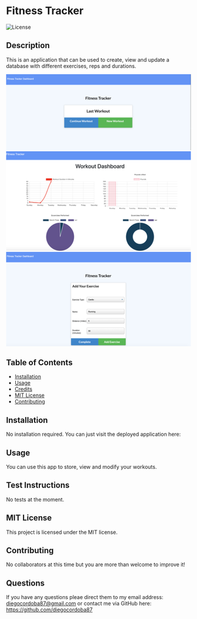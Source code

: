 # Fitness Tracker

![License](https://img.shields.io/badge/License-MIT-red)


## Description
This is an application that can be used to create, view and update a database with different exercises, reps and durations.

![Fitness Main](assets/images/fitnessMain.png) 
![Workout Dashboard](assets/images/workoutDashboard.png)
![Fitness Tracker](assets/images/fitnessTracker.png)



## Table of Contents 
* [Installation](#installation)
* [Usage](#usage)
* [Credits](#credits)
* [MIT License](#MIT-License)
* [Contributing](#Contributing)


## Installation
No installation required.  You can just visit the deployed application here:



## Usage 
You can use this app to store, view and modify your workouts.


## Test Instructions

No tests at the moment.


## MIT License

This project is licensed under the MIT license.


## Contributing

No collaborators at this time but you are more than welcome to improve it!

## Questions

If you have any questions pleae direct them to my email address: diegocordoba87@gmail.com or contact me via GitHub here: 
https://github.com/diegocordoba87
 

